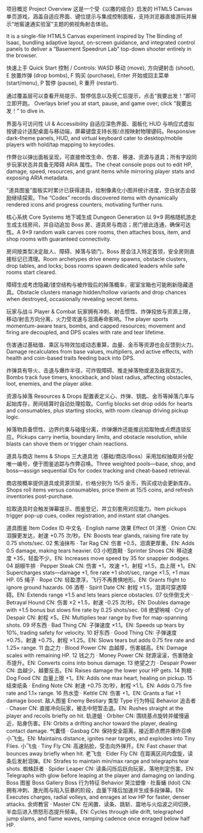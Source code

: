 项目概览 Project Overview
这是一个受《以撒的结合》启发的 HTML5 Canvas 单页游戏，涵盖自适应界面、键位提示与集成控制面板，支持浏览器直接游玩并展示“地窖速通实验室”主题的俯视角射击体验。

It is a single-file HTML5 Canvas experiment inspired by The Binding of Isaac, bundling adaptive layout, on-screen guidance, and integrated control panels to deliver a “Basement Speedrun Lab” top-down shooter entirely in the browser.

快速上手 Quick Start
控制 / Controls: WASD 移动 (move), 方向键射击 (shoot), E 放置炸弹 (drop bombs), F 购买 (purchase), Enter 开始或回主菜单 (start/menu), P 暂停 (pause), R 重开 (restart).

通过覆盖层可以查看开局提示、暂停信息以及死亡后提示，点击“我要出发！”即可立即开跑。 Overlays brief you at start, pause, and game over; click “我要出发！” to dive in.

界面与可访问性 UI & Accessibility
自适应深色界面、面板化 HUD 与响应式虚拟按键设计适配桌面与移动端，屏幕键盘支持长按/点按映射物理键码。Responsive dark-theme panels, HUD, and virtual keyboard cater to desktop/mobile players with hold/tap mapping to keycodes.

作弊台以弹出面板呈现，可直接修改生命、伤害、移速、资源与道具；所有字段同步玩家状态并具备无障碍 ARIA 属性。The cheat console pops out to edit HP, damage, speed, resources, and grant items while mirroring player stats and exposing ARIA metadata.

“道具图鉴”面板实时累计已获得道具，绘制像素化小图并统计进度，空白状态会鼓励继续探索。The “Codex” records discovered items with dynamically rendered icons and progress counters, motivating further runs.

核心系统 Core Systems
地下城生成 Dungeon Generation
以 9×9 网格随机游走生成主线房间，并自动追加 Boss 房、道具房与商店；房门彼此连通，确保可达性。A 9×9 random walk carves core rooms, then attaches boss, item, and shop rooms with guaranteed connectivity.

房间按类型决定敌人、障碍、掉落与锁门，Boss 房会注入特定首领，安全房则直接标记已清理。Room archetypes drive enemy spawns, obstacle clusters, drop tables, and locks; boss rooms spawn dedicated leaders while safe rooms start cleared.

障碍生成考虑隐藏/镂空结构与被炸毁后的掉落概率，密室宝箱也可能刷新隐藏道具。Obstacle clusters manage hidden/hollow variants and drop chances when destroyed, occasionally revealing secret items.

玩家与战斗 Player & Combat
玩家拥有冲刺、射击惯性、炸弹投放与资源上限，移动/射击方向分离，火力受攻速与泪滴寿命影响。The player sports momentum-aware tears, bombs, and capped resources; movement and firing are decoupled, and DPS scales with rate and tear lifetime.

伤害通过基础值、乘区与特效加成动态重算，血量、金币等资源也会反馈到火力。Damage recalculates from base values, multipliers, and active effects, with health and coin-based traits feeding back into DPS.

炸弹具有导火、击退与爆炸半径，可炸毁障碍、推走掉落物或波及敌我双方。Bombs track fuse timers, knockback, and blast radius, affecting obstacles, loot, enemies, and the player alike.

资源与掉落 Resources & Drops
配置表定义心、炸弹、钥匙、金币等掉落几率与起始库存，房间结算时自动处理拾取。Config blocks set drop odds for hearts and consumables, plus starting stocks, with room cleanup driving pickup logic.

掉落物具备惯性、边界约束与碰撞分离，炸弹爆炸还能推远拾取物或点燃连锁反应。Pickups carry inertia, boundary limits, and obstacle resolution, while blasts can shove them or trigger chain reactions.

道具与商店 Items & Shops
三大道具池（基础/商店/Boss）采用加权抽取并分配唯一编号，便于图鉴追踪与作弊召唤。Three weighted pools—base, shop, and boss—assign sequential IDs for codex tracking and cheat-based retrieval.

商店按概率提供道具或资源货架，价格分别为 15/5 金币，购买成功会更新库存。Shops roll items versus consumables, price them at 15/5 coins, and refresh inventories post-purchase.

拾取道具时会触发弹幕提示、图鉴登记，并立刻套用对应能力。Item pickups trigger pop-up cues, codex registration, and instant stat changes.

道具图鉴 Item Codex
ID	中文名 · English name	效果 Effect
01	洋葱 · Onion	CN: 泪腺更发达，射速 +0.75 次/秒。EN: Boosts tear glands, raising fire rate by 0.75 shots/sec.
02	焦油抹布 · Tar Rag	CN: 伤害 +0.5，泪滴更厚重。EN: Adds 0.5 damage, making tears heavier.
03	小短跑鞋 · Sprinter Shoes	CN: 移动速度 +35，轻盈不少。EN: Increases move speed by 35 for snappier dodges.
04	胡椒牛排 · Pepper Steak	CN: 伤害 +1，攻速 +1，射程 ×1.5，血上限 +1。EN: Supercharges stats—damage +1, fire rate +1 shot/sec, range ×1.5, +1 max HP.
05	绳子 · Rope	CN: 轻盈漂浮，飞行不再畏惧地形。EN: Grants flight to ignore ground hazards.
06	酒枣 · Spirit Date	CN: 射程 ×1.5，泪滴可穿透障碍。EN: Extends range ×1.5 and lets tears pierce obstacles.
07	伙伴倒戈犬 · Betrayal Hound	CN: 伤害 ×2 +1.5，射速 -0.25 次/秒。EN: Doubles damage with +1.5 bonus but slows fire rate by 0.25 shots/sec.
08	绝望呐喊 · Cry of Despair	CN: 射程 ×5。EN: Multiplies tear range by five for map-spanning shots.
09	坏东西 · Bad Thing	CN: 子弹速度 ×1.1。EN: Speeds up tears by 10%, trading safety for velocity.
10	好东西 · Good Thing	CN: 子弹速度 ×0.75，射速 +0.75，射程 ×1.25。EN: Slows tears but adds 0.75 fire rate and 1.25× range.
11	血之力 · Blood Power	CN: 血越厚，伤害越高。EN: Damage scales with remaining HP.
12	钱之力 · Money Power	CN: 财源滚滚，伤害随金币提升。EN: Converts coins into bonus damage.
13	绝望之力 · Despair Power	CN: 血越少，越要反击。EN: Raises damage the lower your HP gets.
14	狗粮 · Dog Food	CN: 血量上限 +1。EN: Adds one max heart, healing on pickup.
15	结束纸条 · Ending Note	CN: 射速 +0.75 次/秒，射程 ×1.1。EN: Adds 0.75 fire rate and 1.1× range.
16	热水壶 · Kettle	CN: 伤害 +1。EN: Grants a flat +1 damage boost.
敌人图鉴 Enemy Bestiary
类型 Type	行为特征 Behavior
追击者 · Chaser	CN: 直接冲向玩家，被击中短暂击退。EN: Rushes straight at the player and recoils briefly on hit.
轨道蛆 · Orbiter	CN: 围绕基点旋转并缓慢逼近，贴身伤害。EN: Orbits a drifting anchor toward the player, dealing contact damage.
气囊怪 · Gasbag	CN: 保持安全距离，接近即点燃并爆炸召唤小飞虫。EN: Maintains distance, ignites near targets, and explodes into Tiny Flies.
小飞虫 · Tiny Fly	CN: 高速贴脸，受击向外弹开。EN: Fast chaser that bounces away briefly when hit.
老飞虫 · Elder Fly	CN: 在距离区间内盘旋，读条后发射泪弹。EN: Strafes to maintain min/max range and telegraphs tear shots.
蜘蛛跃者 · Spider Leaper	CN: 读条闪烁后跃向玩家，落地判定伤害。EN: Telegraphs with glow before leaping at the player and damaging on landing.
Boss 图鉴 Boss Gallery
Boss	行为特征 Behavior
哭泣塑像 · 社畜蛹 (Idol)	CN: 拥有冲刺、激光雨与陷入狂暴的阶段，血量下降后加速并生成多段弹幕。EN: Executes charges, radial volleys, and enrages at low HP for faster, denser attacks.
余烬教官 · Master	CN: 在闲置、读条、跳斩、震地与火焰波之间切换，半血后进入愤怒形态提升频率。EN: Cycles through idle drift, telegraphed jump slams, and flame waves, ramping cadence once enraged below half HP.
